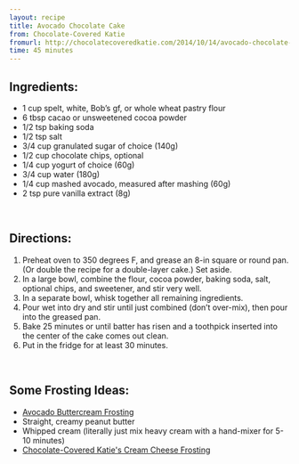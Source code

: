 ```yaml
---
layout: recipe
title: Avocado Chocolate Cake
from: Chocolate-Covered Katie
fromurl: http://chocolatecoveredkatie.com/2014/10/14/avocado-chocolate-cake/
time: 45 minutes
---
```


Ingredients:
------------

* 1 cup spelt, white, Bob’s gf, or whole wheat pastry flour
* 6 tbsp cacao or unsweetened cocoa powder
* 1/2 tsp baking soda
* 1/2 tsp salt
* 3/4 cup granulated sugar of choice (140g)
* 1/2 cup chocolate chips, optional
* 1/4 cup yogurt of choice (60g)
* 3/4 cup water (180g)
* 1/4 cup mashed avocado, measured after mashing (60g)
* 2 tsp pure vanilla extract (8g)

<br>

Directions:
-----------

1. Preheat oven to 350 degrees F, and grease an 8-in square or round pan. (Or double the recipe for a double-layer cake.) Set aside. 
2. In a large bowl, combine the flour, cocoa powder, baking soda, salt, optional chips, and sweetener, and stir very well. 
3. In a separate bowl, whisk together all remaining ingredients. 
4. Pour wet into dry and stir until just combined (don’t over-mix), then pour into the greased pan. 
5. Bake 25 minutes or until batter has risen and a toothpick inserted into the center of the cake comes out clean. 
6. Put in the fridge for at least 30 minutes. 

<br>

Some Frosting Ideas:
--------------------
* [Avocado Buttercream Frosting](http://www.foodnetwork.com/recipes/alton-brown/avocado-buttercream-frosting-recipe.html)
* Straight, creamy peanut butter
* Whipped cream (literally just mix heavy cream with a hand-mixer for 5-10 minutes)
* [Chocolate-Covered Katie's Cream Cheese Frosting](http://chocolatecoveredkatie.com/2012/03/25/bettern-pillsbury-cream-cheese-frosting/)

